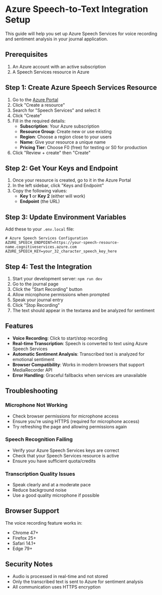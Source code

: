 # Azure Speech-to-Text Integration Setup

This guide will help you set up Azure Speech Services for voice recording and sentiment analysis in your journal application.

## Prerequisites

1. An Azure account with an active subscription
2. A Speech Services resource in Azure

## Step 1: Create Azure Speech Services Resource

1. Go to the [Azure Portal](https://portal.azure.com)
2. Click "Create a resource"
3. Search for "Speech Services" and select it
4. Click "Create"
5. Fill in the required details:
   - **Subscription**: Your Azure subscription
   - **Resource Group**: Create new or use existing
   - **Region**: Choose a region close to your users
   - **Name**: Give your resource a unique name
   - **Pricing Tier**: Choose F0 (free) for testing or S0 for production
6. Click "Review + create" then "Create"

## Step 2: Get Your Keys and Endpoint

1. Once your resource is created, go to it in the Azure Portal
2. In the left sidebar, click "Keys and Endpoint"
3. Copy the following values:
   - **Key 1** or **Key 2** (either will work)
   - **Endpoint** (the URL)

## Step 3: Update Environment Variables

Add these to your `.env.local` file:

```env
# Azure Speech Services Configuration
AZURE_SPEECH_ENDPOINT=https://your-speech-resource-name.cognitiveservices.azure.com
AZURE_SPEECH_KEY=your_32_character_speech_key_here
```

## Step 4: Test the Integration

1. Start your development server: `npm run dev`
2. Go to the journal page
3. Click the "Start Recording" button
4. Allow microphone permissions when prompted
5. Speak your journal entry
6. Click "Stop Recording"
7. The text should appear in the textarea and be analyzed for sentiment

## Features

- **Voice Recording**: Click to start/stop recording
- **Real-time Transcription**: Speech is converted to text using Azure Speech Services
- **Automatic Sentiment Analysis**: Transcribed text is analyzed for emotional sentiment
- **Browser Compatibility**: Works in modern browsers that support MediaRecorder API
- **Error Handling**: Graceful fallbacks when services are unavailable

## Troubleshooting

### Microphone Not Working
- Check browser permissions for microphone access
- Ensure you're using HTTPS (required for microphone access)
- Try refreshing the page and allowing permissions again

### Speech Recognition Failing
- Verify your Azure Speech Services keys are correct
- Check that your Speech Services resource is active
- Ensure you have sufficient quota/credits

### Transcription Quality Issues
- Speak clearly and at a moderate pace
- Reduce background noise
- Use a good quality microphone if possible

## Browser Support

The voice recording feature works in:
- Chrome 47+
- Firefox 25+
- Safari 14.1+
- Edge 79+

## Security Notes

- Audio is processed in real-time and not stored
- Only the transcribed text is sent to Azure for sentiment analysis
- All communication uses HTTPS encryption
